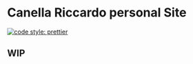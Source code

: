# Canella Riccardo personal Site

[![code style: prettier](https://img.shields.io/badge/code_style-prettier-ff69b4.svg?style=flat-square)](https://github.com/prettier/prettier)


## WIP